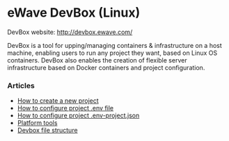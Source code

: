 # eWave DevBox (Linux)

DevBox website: http://devbox.ewave.com/

DevBox is a tool for upping/managing containers & infrastructure on a host machine, enabling users to run any project they want, based on Linux OS containers. 
DevBox also enables the creation of flexible server infrastructure based on Docker containers and project configuration.

### Articles

- [How to create a new project](_doc/articles/hot_to_create_a_new_project.md)
- [How to configure project .env file](_doc/articles/project_dotenv.md)
- [How to configure project .env-project.json](_doc/articles/project_env_project_json.md)
- [Platform tools](_doc/articles/platform_tools.md)
- [Devbox file structure](_doc/articles/file_structure.md)
